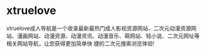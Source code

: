 # xtruelove
xtruelove成人导航是一个收录最新最热门成人影视资源网站、二次元动漫资源网站、漫画网站、动漫资源、动漫资讯、动漫音乐、萌网站、轻小说、二次元网址等相关网站导航，让您获得更加简单快 捷的二次元搜索浏览体验!
